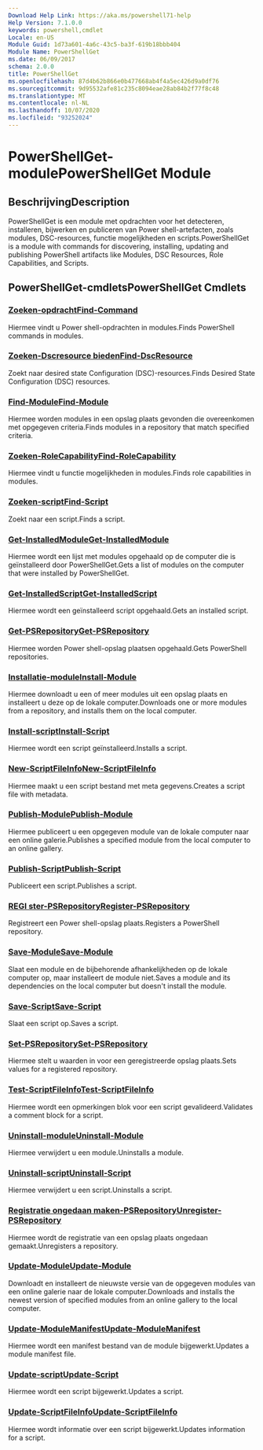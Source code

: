 ```yaml
---
Download Help Link: https://aka.ms/powershell71-help
Help Version: 7.1.0.0
keywords: powershell,cmdlet
Locale: en-US
Module Guid: 1d73a601-4a6c-43c5-ba3f-619b18bbb404
Module Name: PowerShellGet
ms.date: 06/09/2017
schema: 2.0.0
title: PowerShellGet
ms.openlocfilehash: 87d4b62b866e0b477668ab4f4a5ec426d9a0df76
ms.sourcegitcommit: 9d95532afe81c235c8094eae28ab84b2f77f8c48
ms.translationtype: MT
ms.contentlocale: nl-NL
ms.lasthandoff: 10/07/2020
ms.locfileid: "93252024"
---
```

# <span data-ttu-id="ab75f-103">PowerShellGet-module</span><span class="sxs-lookup"><span data-stu-id="ab75f-103">PowerShellGet Module</span></span>

## <span data-ttu-id="ab75f-104">Beschrijving</span><span class="sxs-lookup"><span data-stu-id="ab75f-104">Description</span></span>

<span data-ttu-id="ab75f-105">PowerShellGet is een module met opdrachten voor het detecteren, installeren, bijwerken en publiceren van Power shell-artefacten, zoals modules, DSC-resources, functie mogelijkheden en scripts.</span><span class="sxs-lookup"><span data-stu-id="ab75f-105">PowerShellGet is a module with commands for discovering, installing, updating and publishing PowerShell artifacts like Modules, DSC Resources, Role Capabilities, and Scripts.</span></span>

## <span data-ttu-id="ab75f-106">PowerShellGet-cmdlets</span><span class="sxs-lookup"><span data-stu-id="ab75f-106">PowerShellGet Cmdlets</span></span>

### [<span data-ttu-id="ab75f-107">Zoeken-opdracht</span><span class="sxs-lookup"><span data-stu-id="ab75f-107">Find-Command</span></span>](Find-Command.md)
<span data-ttu-id="ab75f-108">Hiermee vindt u Power shell-opdrachten in modules.</span><span class="sxs-lookup"><span data-stu-id="ab75f-108">Finds PowerShell commands in modules.</span></span>

### [<span data-ttu-id="ab75f-109">Zoeken-Dscresource bieden</span><span class="sxs-lookup"><span data-stu-id="ab75f-109">Find-DscResource</span></span>](Find-DscResource.md)
<span data-ttu-id="ab75f-110">Zoekt naar desired state Configuration (DSC)-resources.</span><span class="sxs-lookup"><span data-stu-id="ab75f-110">Finds Desired State Configuration (DSC) resources.</span></span>

### [<span data-ttu-id="ab75f-111">Find-Module</span><span class="sxs-lookup"><span data-stu-id="ab75f-111">Find-Module</span></span>](Find-Module.md)
<span data-ttu-id="ab75f-112">Hiermee worden modules in een opslag plaats gevonden die overeenkomen met opgegeven criteria.</span><span class="sxs-lookup"><span data-stu-id="ab75f-112">Finds modules in a repository that match specified criteria.</span></span>

### [<span data-ttu-id="ab75f-113">Zoeken-RoleCapability</span><span class="sxs-lookup"><span data-stu-id="ab75f-113">Find-RoleCapability</span></span>](Find-RoleCapability.md)
<span data-ttu-id="ab75f-114">Hiermee vindt u functie mogelijkheden in modules.</span><span class="sxs-lookup"><span data-stu-id="ab75f-114">Finds role capabilities in modules.</span></span>

### [<span data-ttu-id="ab75f-115">Zoeken-script</span><span class="sxs-lookup"><span data-stu-id="ab75f-115">Find-Script</span></span>](Find-Script.md)
<span data-ttu-id="ab75f-116">Zoekt naar een script.</span><span class="sxs-lookup"><span data-stu-id="ab75f-116">Finds a script.</span></span>

### [<span data-ttu-id="ab75f-117">Get-InstalledModule</span><span class="sxs-lookup"><span data-stu-id="ab75f-117">Get-InstalledModule</span></span>](Get-InstalledModule.md)
<span data-ttu-id="ab75f-118">Hiermee wordt een lijst met modules opgehaald op de computer die is geïnstalleerd door PowerShellGet.</span><span class="sxs-lookup"><span data-stu-id="ab75f-118">Gets a list of modules on the computer that were installed by PowerShellGet.</span></span>

### [<span data-ttu-id="ab75f-119">Get-InstalledScript</span><span class="sxs-lookup"><span data-stu-id="ab75f-119">Get-InstalledScript</span></span>](Get-InstalledScript.md)
<span data-ttu-id="ab75f-120">Hiermee wordt een geïnstalleerd script opgehaald.</span><span class="sxs-lookup"><span data-stu-id="ab75f-120">Gets an installed script.</span></span>

### [<span data-ttu-id="ab75f-121">Get-PSRepository</span><span class="sxs-lookup"><span data-stu-id="ab75f-121">Get-PSRepository</span></span>](Get-PSRepository.md)
<span data-ttu-id="ab75f-122">Hiermee worden Power shell-opslag plaatsen opgehaald.</span><span class="sxs-lookup"><span data-stu-id="ab75f-122">Gets PowerShell repositories.</span></span>

### [<span data-ttu-id="ab75f-123">Installatie-module</span><span class="sxs-lookup"><span data-stu-id="ab75f-123">Install-Module</span></span>](Install-Module.md)
<span data-ttu-id="ab75f-124">Hiermee downloadt u een of meer modules uit een opslag plaats en installeert u deze op de lokale computer.</span><span class="sxs-lookup"><span data-stu-id="ab75f-124">Downloads one or more modules from a repository, and installs them on the local computer.</span></span>

### [<span data-ttu-id="ab75f-125">Install-script</span><span class="sxs-lookup"><span data-stu-id="ab75f-125">Install-Script</span></span>](Install-Script.md)
<span data-ttu-id="ab75f-126">Hiermee wordt een script geïnstalleerd.</span><span class="sxs-lookup"><span data-stu-id="ab75f-126">Installs a script.</span></span>

### [<span data-ttu-id="ab75f-127">New-ScriptFileInfo</span><span class="sxs-lookup"><span data-stu-id="ab75f-127">New-ScriptFileInfo</span></span>](New-ScriptFileInfo.md)
<span data-ttu-id="ab75f-128">Hiermee maakt u een script bestand met meta gegevens.</span><span class="sxs-lookup"><span data-stu-id="ab75f-128">Creates a script file with metadata.</span></span>

### [<span data-ttu-id="ab75f-129">Publish-Module</span><span class="sxs-lookup"><span data-stu-id="ab75f-129">Publish-Module</span></span>](Publish-Module.md)
<span data-ttu-id="ab75f-130">Hiermee publiceert u een opgegeven module van de lokale computer naar een online galerie.</span><span class="sxs-lookup"><span data-stu-id="ab75f-130">Publishes a specified module from the local computer to an online gallery.</span></span>

### [<span data-ttu-id="ab75f-131">Publish-Script</span><span class="sxs-lookup"><span data-stu-id="ab75f-131">Publish-Script</span></span>](Publish-Script.md)
<span data-ttu-id="ab75f-132">Publiceert een script.</span><span class="sxs-lookup"><span data-stu-id="ab75f-132">Publishes a script.</span></span>

### [<span data-ttu-id="ab75f-133">REGI ster-PSRepository</span><span class="sxs-lookup"><span data-stu-id="ab75f-133">Register-PSRepository</span></span>](Register-PSRepository.md)
<span data-ttu-id="ab75f-134">Registreert een Power shell-opslag plaats.</span><span class="sxs-lookup"><span data-stu-id="ab75f-134">Registers a PowerShell repository.</span></span>

### [<span data-ttu-id="ab75f-135">Save-Module</span><span class="sxs-lookup"><span data-stu-id="ab75f-135">Save-Module</span></span>](Save-Module.md)
<span data-ttu-id="ab75f-136">Slaat een module en de bijbehorende afhankelijkheden op de lokale computer op, maar installeert de module niet.</span><span class="sxs-lookup"><span data-stu-id="ab75f-136">Saves a module and its dependencies on the local computer but doesn't install the module.</span></span>

### [<span data-ttu-id="ab75f-137">Save-Script</span><span class="sxs-lookup"><span data-stu-id="ab75f-137">Save-Script</span></span>](Save-Script.md)
<span data-ttu-id="ab75f-138">Slaat een script op.</span><span class="sxs-lookup"><span data-stu-id="ab75f-138">Saves a script.</span></span>

### [<span data-ttu-id="ab75f-139">Set-PSRepository</span><span class="sxs-lookup"><span data-stu-id="ab75f-139">Set-PSRepository</span></span>](Set-PSRepository.md)
<span data-ttu-id="ab75f-140">Hiermee stelt u waarden in voor een geregistreerde opslag plaats.</span><span class="sxs-lookup"><span data-stu-id="ab75f-140">Sets values for a registered repository.</span></span>

### [<span data-ttu-id="ab75f-141">Test-ScriptFileInfo</span><span class="sxs-lookup"><span data-stu-id="ab75f-141">Test-ScriptFileInfo</span></span>](Test-ScriptFileInfo.md)
<span data-ttu-id="ab75f-142">Hiermee wordt een opmerkingen blok voor een script gevalideerd.</span><span class="sxs-lookup"><span data-stu-id="ab75f-142">Validates a comment block for a script.</span></span>

### [<span data-ttu-id="ab75f-143">Uninstall-module</span><span class="sxs-lookup"><span data-stu-id="ab75f-143">Uninstall-Module</span></span>](Uninstall-Module.md)
<span data-ttu-id="ab75f-144">Hiermee verwijdert u een module.</span><span class="sxs-lookup"><span data-stu-id="ab75f-144">Uninstalls a module.</span></span>

### [<span data-ttu-id="ab75f-145">Uninstall-script</span><span class="sxs-lookup"><span data-stu-id="ab75f-145">Uninstall-Script</span></span>](Uninstall-Script.md)
<span data-ttu-id="ab75f-146">Hiermee verwijdert u een script.</span><span class="sxs-lookup"><span data-stu-id="ab75f-146">Uninstalls a script.</span></span>

### [<span data-ttu-id="ab75f-147">Registratie ongedaan maken-PSRepository</span><span class="sxs-lookup"><span data-stu-id="ab75f-147">Unregister-PSRepository</span></span>](Unregister-PSRepository.md)
<span data-ttu-id="ab75f-148">Hiermee wordt de registratie van een opslag plaats ongedaan gemaakt.</span><span class="sxs-lookup"><span data-stu-id="ab75f-148">Unregisters a repository.</span></span>

### [<span data-ttu-id="ab75f-149">Update-Module</span><span class="sxs-lookup"><span data-stu-id="ab75f-149">Update-Module</span></span>](Update-Module.md)
<span data-ttu-id="ab75f-150">Downloadt en installeert de nieuwste versie van de opgegeven modules van een online galerie naar de lokale computer.</span><span class="sxs-lookup"><span data-stu-id="ab75f-150">Downloads and installs the newest version of specified modules from an online gallery to the local computer.</span></span>

### [<span data-ttu-id="ab75f-151">Update-ModuleManifest</span><span class="sxs-lookup"><span data-stu-id="ab75f-151">Update-ModuleManifest</span></span>](Update-ModuleManifest.md)
<span data-ttu-id="ab75f-152">Hiermee wordt een manifest bestand van de module bijgewerkt.</span><span class="sxs-lookup"><span data-stu-id="ab75f-152">Updates a module manifest file.</span></span>

### [<span data-ttu-id="ab75f-153">Update-script</span><span class="sxs-lookup"><span data-stu-id="ab75f-153">Update-Script</span></span>](Update-Script.md)
<span data-ttu-id="ab75f-154">Hiermee wordt een script bijgewerkt.</span><span class="sxs-lookup"><span data-stu-id="ab75f-154">Updates a script.</span></span>

### [<span data-ttu-id="ab75f-155">Update-ScriptFileInfo</span><span class="sxs-lookup"><span data-stu-id="ab75f-155">Update-ScriptFileInfo</span></span>](Update-ScriptFileInfo.md)
<span data-ttu-id="ab75f-156">Hiermee wordt informatie over een script bijgewerkt.</span><span class="sxs-lookup"><span data-stu-id="ab75f-156">Updates information for a script.</span></span>

